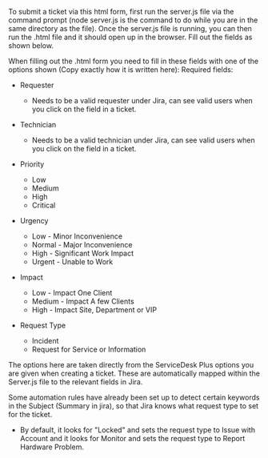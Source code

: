 To submit a ticket via this html form, first run the server.js file via the command prompt (node server.js is the command to do while you are in the same directory as the file).
Once the server.js file is running, you can then run the .html file and it should open up in the browser. Fill out the fields as shown below.

When filling out the .html form you need to fill in these fields with one of the options shown (Copy exactly how it is written here):
Required fields:
- Requester
  - Needs to be a valid requester under Jira, can see valid users when you click on the field in a ticket.
    
- Technician
  - Needs to be a valid technician under Jira, can see valid users when you click on the field in a ticket.
    
- Priority
	- Low
  - Medium
  - High
  - Critical
    
- Urgency
	- Low - Minor Inconvenience
  - Normal - Major Inconvenience
  - High - Significant Work Impact
  - Urgent - Unable to Work
    
- Impact
  - Low - Impact One Client
  - Medium - Impact A few Clients
  - High - Impact Site, Department or VIP
    
- Request Type
  - Incident
  - Request for Service or Information
 
The options here are taken directly from the ServiceDesk Plus options you are given when creating a ticket.
These are automatically mapped within the Server.js file to the relevant fields in Jira.

Some automation rules have already been set up to detect certain keywords in the Subject (Summary in jira), so that Jira knows what request type to set for the ticket.
  - By default, it looks for "Locked" and sets the request type to Issue with Account and it looks for Monitor and sets the request type to Report Hardware Problem.
